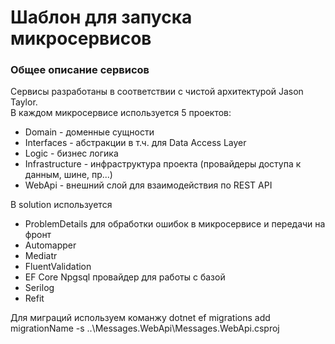 ﻿<h1>Шаблон для запуска микросервисов</h1>

<h3>Общее описание сервисов</h3>
<p>Сервисы разработаны в соответствии с чистой архитектурой Jason Taylor.<br/>
В каждом микросервисе используется 5 проектов:
<ul> 
<li>Domain - доменные сущности </li>
<li>Interfaces - абстракции в т.ч. для Data Access Layer </li>
<li>Logic - бизнес логика</li>
<li>Infrastructure - инфраструктура проекта (провайдеры доступа к данным, шине, пр...)</li>
<li>WebApi - внешний слой для взаимодействия по REST API</li>
</ul>
</p>

<p> В solution используется
<ul> 
<li>ProblemDetails для обработки ошибок в микросервисе и передачи на фронт</li>
<li>Automapper </li>
<li>Mediatr</li>
<li>FluentValidation</li>
<li>EF Core Npgsql провайдер для работы с базой</li>
<li>Serilog</li>
<li>Refit</li>
</ul>

</p>
<p> Для миграций используем команжу dotnet ef migrations add migrationName -s ..\Messages.WebApi\Messages.WebApi.csproj</p>

